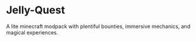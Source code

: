# Jelly-Quest
A lite minecraft modpack with plentiful bounties, immersive mechanics, and magical experiences.
